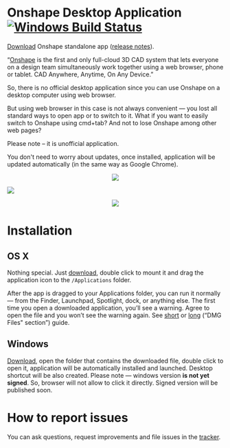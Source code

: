 # Onshape Desktop Application [![Windows Build Status](https://ci.appveyor.com/api/projects/status/32r7s2skrgm9ubva?svg=true&passingText=windows)](https://ci.appveyor.com/project/develar/onshape-desktop-shell/build/artifacts)

[Download](https://onshape-download.develar.org/download) Onshape standalone app ([release notes](https://github.com/develar/onshape-desktop-shell/releases/latest)).

“[Onshape](http://example.com/) is the first and only full-cloud 3D CAD system that lets everyone on a design team simultaneously work together using a web browser, phone or tablet. CAD Anywhere, Anytime, On Any Device.”

So, there is no official desktop application since you can use Onshape on a desktop computer using web browser.

But using web browser in this case is not always convenient — you lost all standard ways to open app or to switch to it.
What if you want to easily switch to Onshape using cmd+tab? And not to lose Onshape among other web pages?

Please note – it is unofficial application.

You don't need to worry about updates, once installed, application will be updated automatically (in the same way as Google Chrome). 

<p align="center">
<img src="https://15254b2dcaab7f5478ab-24461f391e20b7336331d5789078af53.ssl.cf1.rackcdn.com/onshape.vanillaforums.com/editor/2l/sb7nbt6i3wbh.png"/>
</p
<p align="center">
<img src="https://15254b2dcaab7f5478ab-24461f391e20b7336331d5789078af53.ssl.cf1.rackcdn.com/onshape.vanillaforums.com/editor/vf/klvq0fiacpp9.png"/>
</p>
<p align="center">
<img src="https://15254b2dcaab7f5478ab-24461f391e20b7336331d5789078af53.ssl.cf1.rackcdn.com/onshape.vanillaforums.com/editor/qr/i9avv2xcmpzw.png"/>
</p>

# Installation
## OS X
Nothing special. Just [download](https://onshape-download.develar.org/download/osx), double click to mount it and drag the application icon to the `/Applications` folder. 

After the app is dragged to your Applications folder, you can run it normally — from the Finder, Launchpad, Spotlight, dock, or anything else. The first time you open a downloaded application, you’ll see a warning. Agree to open the file and you won’t see the warning again. See [short](http://apple.stackexchange.com/questions/1171/how-do-i-install-an-application-from-a-dmg-disk-image) or [long](http://www.howtogeek.com/177619/how-to-install-applications-on-a-mac-everything-you-need-to-know/) (“DMG Files" section”) guide.

## Windows
[Download](https://onshape-download.develar.org/download), open the folder that contains the downloaded file, double click to open it, application will be automatically installed and launched. Desktop shortcut will be also created. Please note — windows version **is not yet signed**. So, browser will not allow to click it directly. Signed version will be published soon.

# How to report issues
You can ask questions, request improvements and file issues in the [tracker](https://github.com/develar/onshape-desktop-shell/issues).
